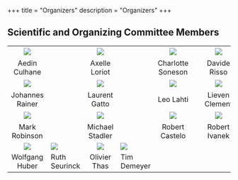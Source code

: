 +++
title = "Organizers"
description = "Organizers"
+++

<!--
## Co-chairs

{{< cochairs >}}
-->

## Scientific and Organizing Committee Members

|       |   |     |   |      |   |      |   |      |
|:-----:|---|:---:|---|:----:|---|:----:|---|:----:|
| ![](../img/organizers/AedinCulhane.png) | &nbsp; | ![](../img/organizers/AxelleLoriot.png) | &nbsp; | ![](../img/organizers/CharlotteSoneson.jpg) | &nbsp; | ![](../img/organizers/DavideRisso.JPG) | &nbsp; | ![](../img/organizers/FedericoMarini.png) |
| Aedin Culhane | &nbsp; | Axelle Loriot | &nbsp; | Charlotte Soneson | &nbsp; | Davide Risso | &nbsp; | Federico Marini |
| ![](../img/organizers/JohannesRainer.jpg) | &nbsp; | ![](../img/organizers/LaurentGatto.png) |  &nbsp; | ![](../img/organizers/LeoLahti.jpg)  | &nbsp; | ![](../img/organizers/LievenClement.jpeg) | &nbsp; | ![](../img/organizers/MariaDoyle.jpeg) |
| Johannes Rainer | &nbsp; | Laurent Gatto | &nbsp; | Leo Lahti | &nbsp; | Lieven Clement | &nbsp; | Maria Doyle |
| ![](../img/organizers/mark.jpg) | &nbsp; | ![](../img/organizers/MStadler_FMI0142.jpg) | &nbsp; | ![](../img/organizers/RobertCastelo.jpeg) | &nbsp; | ![](../img/organizers/ivanekr.jpg)   | &nbsp; | ![](../img/organizers/SimoneBell.jpg) |
Mark Robinson | &nbsp; | Michael Stadler | &nbsp; | Robert Castelo | &nbsp; | Robert Ivanek | &nbsp; | Simone Bell |
| ![](../img/organizers/Wolfgang_Huber.jpg) | ![](../img/organizers/RuthSeurinck.png ) | ![](../img/organizers/OlivierThas.png) | ![](../img/organizers/TimDemeyer.png) |
| Wolfgang Huber | Ruth Seurinck | Olivier Thas | Tim Demeyer |

<!--
## Co-chairs

|       |   |     |
|:-----:|---|:---:|
| ![](../img/organizers/LeviWaldron.jpg) | &nbsp; | ![](../img/organizers/Aedin.jpg) |
| [Levi Waldron](mailto:lwaldron.research@gmail.com) | &nbsp;  | [Aedin Culhane](mailto:aedin@jimmy.harvard.edu) |

## Organizing committee

|       |   |     |   |      |   |      |   |      |
|:-----:|---|:---:|---|:----:|---|:----:|---|:----:|
| ![](../img/organizers/McDavid_A.jpg) | &nbsp; | ![](../img/organizers/CharlotteSoneson.jpg) | &nbsp; | ![](../img/organizers/feick_erica2020.png) | &nbsp; | ![](../img/organizers/JennyDrnevich.jpg) | &nbsp; | ![](../img/organizers/KevinRueAlbrecht.jpg) |
| Andrew McDavid | &nbsp;  | Charlotte Soneson | &nbsp; | Erica Feick | &nbsp; | Jenny Drnevich | &nbsp; | Kevin Rue-Albrecht |
| ![](../img/organizers/LorenaPantano.jpeg) | &nbsp; | ![](../img/organizers/LoriShepherd.jpg) | &nbsp; | ![](../img/organizers/mahmoud.jpg) | &nbsp; | ![](../img/organizers/MatthewMcCall.jpeg) | &nbsp; | ![](../img/organizers/michaellove.jpeg) |
| Lorena Pantano | &nbsp; | Lori Shepherd | &nbsp; | Mahmoud Ahmed | &nbsp; | Matthew McCall | &nbsp; | Michael Love |
| ![](../img/organizers/MikhailDozmorov.jpg) | &nbsp; | ![](../img/organizers/QianLiu.jpg) | &nbsp; | ![](../img/organizers/RafaelIrizarry.jpg) | &nbsp; | ![](../img/organizers/SeanDavis.png) | &nbsp; | ![](../img/organizers/SimoneBell.jpg) |
| Mikhail Dozmorov | &nbsp; | Qian Liu  | &nbsp;  | Rafael Irizarry | &nbsp; | Sean Davis | &nbsp; | Simone Bell |
| ![](../img/organizers/SiminaBoca.jpg) | &nbsp; | ![](../img/organizers/VincentCarey.png) | &nbsp; |  | &nbsp; |  | &nbsp; |  |
| Simina Boca | &nbsp;  | Vincent Carey | &nbsp; |  | &nbsp; |  | &nbsp; |  |

&nbsp;

- Chelsea Lundstrom
- Glenn Morton
- Jason Wendler
- Jayaram Kancherla
- Joyce Hsiao
- Kayla Interdonato
- Krutika Gaonkar
- Marc Carlson
- Nathan Sheffield
- Tim Triche


* Andrew McDavid
* Charlotte Soneson
* Chelsea Lundstrom
* Erica Feick
* Glenn Morton
* Jason Wendler
* Jayaram Kancherla
* Jenny Drnevich
* Joyce Hsiao
* Kayla Interdonato
* Kevin Rue-Albrecht
* Krutika Gaonkar
* Lorena Pantano
* Lori Shepherd
* Mahmoud Ahmed
* Marc Carlson
* Matthew McCall
* Michael Love
* Mikhail Dozmorov
* Nathan Sheffield
* Qian Liu
* Rafael Irizarry
* Sean Davis
* Simone Bell
* Simina Boca
* Tim Triche
* Vincent Carey
-->
